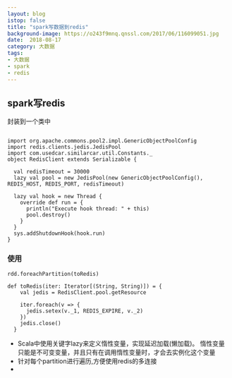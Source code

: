 ```yaml
---
layout: blog
istop: false
title: "spark写数据到redis"
background-image: https://o243f9mnq.qnssl.com/2017/06/116099051.jpg
date:  2018-08-17
category: 大数据
tags:
- 大数据
- spark
- redis
---
```


## spark写redis
封装到一个类中
```

import org.apache.commons.pool2.impl.GenericObjectPoolConfig
import redis.clients.jedis.JedisPool
import com.usedcar.similarcar.util.Constants._
object RedisClient extends Serializable {

  val redisTimeout = 30000
  lazy val pool = new JedisPool(new GenericObjectPoolConfig(), REDIS_HOST, REDIS_PORT, redisTimeout)

  lazy val hook = new Thread {
    override def run = {
      println("Execute hook thread: " + this)
      pool.destroy()
    }
  }
  sys.addShutdownHook(hook.run)
}

```
### 使用
```
rdd.foreachPartition(toRedis)

def toRedis(iter: Iterator[(String, String)]) = {
    val jedis = RedisClient.pool.getResource

    iter.foreach(v => {
      jedis.setex(v._1, REDIS_EXPIRE, v._2)
    })
    jedis.close()
  }
```
* Scala中使用关键字lazy来定义惰性变量，实现延迟加载(懒加载)。
惰性变量只能是不可变变量，并且只有在调用惰性变量时，才会去实例化这个变量
* 针对每个partition进行遍历,方便使用redis的多连接
* 